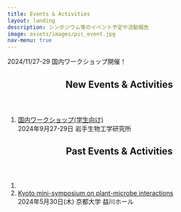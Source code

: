 ```yaml
---
title: Events & Activities
layout: landing
description: シンポジウム等のイベント予定や活動報告
image: assets/images/pic_event.jpg
nav-menu: true
---
```


<!-- Main -->
<div id="main">

<!-- New -->
<section id="one">
	<div class="inner">
		<!-- <a href="https://nlr-biology.github.io/Kyoto_mini_sympo_May_30th" class="button next">2024/05/30 シンポジウム開催！</a> -->
		<a class="button next">2024/11/27-29 国内ワークショップ開催！</a>
	</div>
</section>

<!-- One -->
<section id="one">
	<div class="inner">
		<header class="major">
			<h2>New Events & Activities</h2>
		</header>
		<ol>
			<li><a href="https://nlr-biology.github.io/Japan_workshop_2024">国内ワークショップ(学生向け)</a><br>2024年9月27-29日 岩手生物工学研究所</li>
		</ol>
		<header class="major">
			<h2>Past Events & Activities</h2>
		</header>
		<ol>
			<li><span class="image fit"><img src="{% link assets/images/nlr_symposium_2024.jfif %}" alt="" /></span></li>
			<li><a href="https://nlr-biology.github.io/Kyoto_mini_sympo_May_30th">Kyoto mini-symposium on plant-microbe interactions</a><br>2024年5月30日(木) 京都大学 益川ホール</li>
		</ol>
	</div>
</section>
